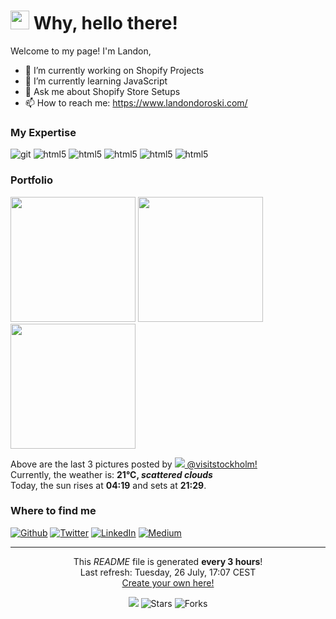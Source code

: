 <h1><img src="https://slackmojis.com/emojis/4237-blob-grin/download" width="30"/> Why, hello there! </h1>
Welcome to my page!
I'm Landon, 

- 🔭 I’m currently working on Shopify Projects
- 🌱 I’m currently learning JavaScript
- 💬 Ask me about Shopify Store Setups
- 📫 How to reach me: https://www.landondoroski.com/

<h3>My Expertise</h3>
<p>
  <img alt="git" src="https://img.shields.io/badge/-Git-F05032?style=flat-square&logo=git&logoColor=white" />
  <img alt="html5" src="https://img.shields.io/badge/-Shopify-7AB55C?style=flat-square&logo=Shopify&logoColor=white" />
  <img alt="html5" src="https://img.shields.io/badge/-CSS3-1572B6?style=flat-square&logo=CSS3&logoColor=white" />	
  <img alt="html5" src="https://img.shields.io/badge/-Upwork-6FDA44?style=flat-square&logo=Upwork&logoColor=white" />
  <img alt="html5" src="https://img.shields.io/badge/-HTML5-E34F26?style=flat-square&logo=html5&logoColor=white" />
  <img alt="html5" src="https://img.shields.io/badge/-Webflow-1572B6?style=flat-square&logo=Webflow&logoColor=white" />
</p>
</p>

<h3>Portfolio</h3>
<p><img width="200" src="https://uploads-ssl.webflow.com/628d2916e67516c42c6420a2/62a8e08ab8ad531f7481536b_Screenshot%20black%20shirt%20girl%20-phone_pixel_quite_black_portrait-p-1600.png" /> <img width="200" src="https://uploads-ssl.webflow.com/628d2916e67516c42c6420a2/62a8e2f092a2385db92029d3_Screenshot%20dianamic%20browser%20cut%20shot%20_ipad_spacegrey_landscape-p-2600.png" /> <img width="200" src="https://uploads-ssl.webflow.com/628d2916e67516c42c6420a2/62a8e09fbdfebe1daa1a8a39_Screenshot%20galaxy%20generator%20-phone_pixel_quite_black_portrait-p-1600.png" /></p>
<p>Above are the last 3 pictures posted by <a href="https://www.instagram.com/visitstockholm/" target="_blank"><img src="![Uploading image.png…]()
"/> @visitstockholm!</a><br/>Currently, the weather is: <b> 21°C, <i>scattered clouds</i></b></br>Today, the sun rises at <b>04:19</b> and sets at <b>21:29</b>.</p>
<h3>Where to find me</h3>
<p><a href="https://github.com/thmsgbrt" target="_blank"><img alt="Github" src="https://img.shields.io/badge/GitHub-%2312100E.svg?&style=for-the-badge&logo=Github&logoColor=white" /></a> <a href="https://twitter.com/Guibz16" target="_blank"><img alt="Twitter" src="https://img.shields.io/badge/twitter-%231DA1F2.svg?&style=for-the-badge&logo=twitter&logoColor=white" /></a> <a href="https://www.linkedin.com/in/thomas-guibert" target="_blank"><img alt="LinkedIn" src="https://img.shields.io/badge/linkedin-%230077B5.svg?&style=for-the-badge&logo=linkedin&logoColor=white" /></a> <a href="https://medium.com/@th.guibert" target="_blank"><img alt="Medium" src="https://img.shields.io/badge/medium-%2312100E.svg?&style=for-the-badge&logo=medium&logoColor=white" /></a>
</p>

------------
<p align="center">This <i>README</i> file is generated <b>every 3 hours</b>!</br>Last refresh: Tuesday, 26 July, 17:07 CEST<br /><a href="https://medium.com/@th.guibert/how-to-create-a-self-updating-readme-md-for-your-github-profile-f8b05744ca91">Create your own here!</a></p>
<p align="center"><img src="https://github.com/thmsgbrt/thmsgbrt/workflows/README%20build/badge.svg" /> <img alt="Stars" src="https://img.shields.io/github/stars/thmsgbrt/thmsgbrt?style=flat-square&labelColor=343b41"/> <img alt="Forks" src="https://img.shields.io/github/forks/thmsgbrt/thmsgbrt?style=flat-square&labelColor=343b41"/></p>

